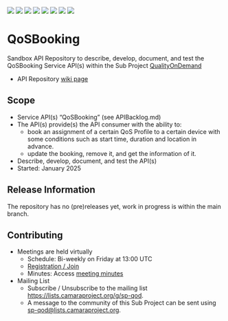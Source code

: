 <a href="https://github.com/camaraproject/QoSBooking/commits/" title="Last Commit"><img src="https://img.shields.io/github/last-commit/camaraproject/QoSBooking?style=plastic"></a>
<a href="https://github.com/camaraproject/QoSBooking/issues" title="Open Issues"><img src="https://img.shields.io/github/issues/camaraproject/QoSBooking?style=plastic"></a>
<a href="https://github.com/camaraproject/QoSBooking/pulls" title="Open Pull Requests"><img src="https://img.shields.io/github/issues-pr/camaraproject/QoSBooking?style=plastic"></a>
<a href="https://github.com/camaraproject/QoSBooking/graphs/contributors" title="Contributors"><img src="https://img.shields.io/github/contributors/camaraproject/QoSBooking?style=plastic"></a>
<a href="https://github.com/camaraproject/QoSBooking" title="Repo Size"><img src="https://img.shields.io/github/repo-size/camaraproject/QoSBooking?style=plastic"></a>
<a href="https://github.com/camaraproject/QoSBooking/blob/main/LICENSE" title="License"><img src="https://img.shields.io/badge/License-Apache%202.0-green.svg?style=plastic"></a>
<a href="https://github.com/camaraproject/QoSBooking/releases/latest" title="Latest Release"><img src="https://img.shields.io/github/release/camaraproject/QoSBooking?style=plastic"></a>
<a href="https://github.com/camaraproject/Governance/blob/main/ProjectStructureAndRoles.md" title="Sandbox API Repository"><img src="https://img.shields.io/badge/Sandbox%20API%20Repository-yellow?style=plastic"></a>

# QoSBooking

Sandbox API Repository to describe, develop, document, and test the QoSBooking Service API(s) within the Sub Project [QualityOnDemand](https://lf-camaraproject.atlassian.net/wiki/x/XCPe)

* API Repository [wiki page](https://lf-camaraproject.atlassian.net/wiki/x/SADHB)

## Scope

* Service API(s) “QoSBooking” (see APIBacklog.md) 
* The API(s) provide(s) the API consumer with the ability to:  
  * book an assignment of a certain QoS Profile to a certain device with some conditions such as start time, duration and location in advance.
  * update the booking, remove it, and get the information of it.
* Describe, develop, document, and test the API(s)
* Started: January 2025
<!-- * Incubated since: §incubation date$ --> 

## Release Information

The repository has no (pre)releases yet, work in progress is within the main branch.
<!-- Optional: an explicit listing of the latest (pre-)release with additional information, e.g. links to the API definitions -->
<!-- In addition use/uncomment one or multiple the following alternative options when becoming applicable -->
<!-- Pre-releases of this sub project are available in https://github.com/camaraproject/QoSBooking/releases -->
<!-- The latest public release is available here: https://github.com/camaraproject/QoSBooking/releases/latest -->
<!-- For changes see [CHANGELOG.md](https://github.com/camaraproject/QoSBooking/blob/main/CHANGELOG.md) -->

## Contributing
* Meetings are held virtually 
    * Schedule: Bi-weekly on Friday at 13:00 UTC
    * [Registration / Join](https://zoom-lfx.platform.linuxfoundation.org/meeting/94112812156?password=f238d6af-c959-48d7-a862-abdb3c648e40)
    * Minutes: Access [meeting minutes](https://lf-camaraproject.atlassian.net/wiki/x/ABje)
* Mailing List
    * Subscribe / Unsubscribe to the mailing list <https://lists.camaraproject.org/g/sp-qod>.
    * A message to the community of this Sub Project can be sent using <sp-qod@lists.camaraproject.org>.
